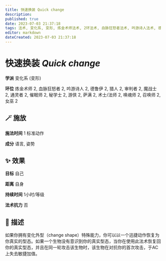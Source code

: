 ```yaml
---
title: 快速换装 Quick change
description: 
published: true
date: 2023-07-03 21:37:18
tags: 法术, 变化系, 变形, 炼金术师法术, 2环法术, 血脉狂怒者法术, 吟游诗人法术, 德鲁伊法术, 猎人法术, 审判者法术, 魔战士法术, 通灵者法术, 催眠师法术, 秘学士法术, 游侠法术, 萨满法术, 术士/法师法术, 唤魂师法术, 召唤师法术, 女巫法术
editor: markdown
dateCreated: 2023-07-03 21:37:18
---
```


# **快速换装** *Quick change*

**学派** 变化系 (变形) 

**环位** 炼金术师 2, 血脉狂怒者 2, 吟游诗人 2, 德鲁伊 2, 猎人 2, 审判者 2, 魔战士 2, 通灵者 2, 催眠师 2, 秘学士 2, 游侠 2, 萨满 2, 术士/法师 2, 唤魂师 2, 召唤师 2, 女巫 2

## 🪄 施放

**施法时间** 1 标准动作

**成分** 语言, 姿势

## ✨ 效果 

**目标** 自己 

**距离** 自身  

**持续时间** 1小时/等级 

**法术抗力** 否

## 📖 描述

如果你拥有变化外型（change shape）特殊能力，你可以以一个迅捷动作恢复为你真实的型态。如果一个生物没有意识到你的真实型态，当你在使用此法术恢复回你的真实型态，并且在同一轮攻击该生物时，该生物在对抗你的首次攻击，于AC上失去敏捷加值。
    